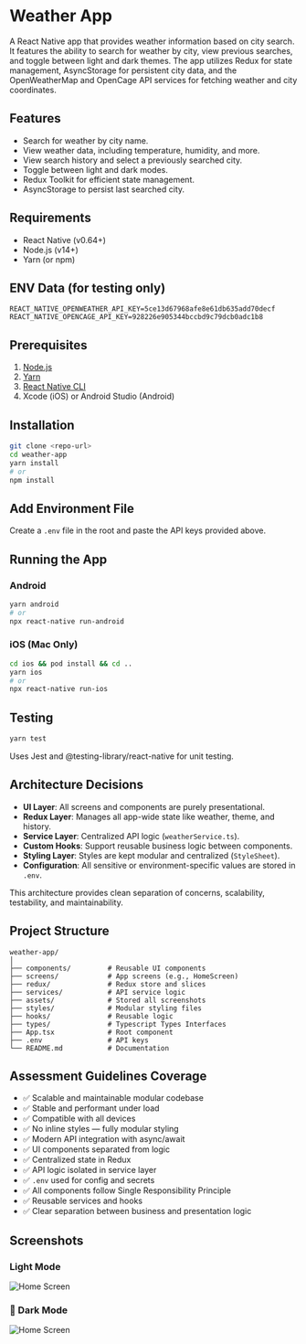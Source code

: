 # Weather App

A React Native app that provides weather information based on city search. It features the ability to search for weather by city, view previous searches, and toggle between light and dark themes. The app utilizes Redux for state management, AsyncStorage for persistent city data, and the OpenWeatherMap and OpenCage API services for fetching weather and city coordinates.

## Features
- Search for weather by city name.
- View weather data, including temperature, humidity, and more.
- View search history and select a previously searched city.
- Toggle between light and dark modes.
- Redux Toolkit for efficient state management.
- AsyncStorage to persist last searched city.

## Requirements
- React Native (v0.64+)
- Node.js (v14+)
- Yarn (or npm)

## ENV Data (for testing only)
```env
REACT_NATIVE_OPENWEATHER_API_KEY=5ce13d67968afe8e61db635add70decf
REACT_NATIVE_OPENCAGE_API_KEY=928226e905344bccbd9c79dcb0adc1b8
```

## Prerequisites
1. [Node.js](https://nodejs.org/)
2. [Yarn](https://classic.yarnpkg.com/en/docs/install/)
3. [React Native CLI](https://reactnative.dev/docs/environment-setup)
4. Xcode (iOS) or Android Studio (Android)

## Installation

```bash
git clone <repo-url>
cd weather-app
yarn install
# or
npm install
```

## Add Environment File

Create a `.env` file in the root and paste the API keys provided above.

## Running the App

### Android

```bash
yarn android
# or
npx react-native run-android
```

### iOS (Mac Only)

```bash
cd ios && pod install && cd ..
yarn ios
# or
npx react-native run-ios
```

## Testing

```bash
yarn test
```

Uses Jest and @testing-library/react-native for unit testing.

## Architecture Decisions

- **UI Layer**: All screens and components are purely presentational.
- **Redux Layer**: Manages all app-wide state like weather, theme, and history.
- **Service Layer**: Centralized API logic (`weatherService.ts`).
- **Custom Hooks**: Support reusable business logic between components.
- **Styling Layer**: Styles are kept modular and centralized (`StyleSheet`).
- **Configuration**: All sensitive or environment-specific values are stored in `.env`.

This architecture provides clean separation of concerns, scalability, testability, and maintainability.

## Project Structure

```
weather-app/
│
├── components/         # Reusable UI components
├── screens/            # App screens (e.g., HomeScreen)
├── redux/              # Redux store and slices
├── services/           # API service logic
├── assets/             # Stored all screenshots
├── styles/             # Modular styling files
├── hooks/              # Reusable logic
├── types/              # Typescript Types Interfaces
├── App.tsx             # Root component
├── .env                # API keys
└── README.md           # Documentation
```

## Assessment Guidelines Coverage

- ✅ Scalable and maintainable modular codebase
- ✅ Stable and performant under load
- ✅ Compatible with all devices
- ✅ No inline styles — fully modular styling
- ✅ Modern API integration with async/await
- ✅ UI components separated from logic
- ✅ Centralized state in Redux
- ✅ API logic isolated in service layer
- ✅ `.env` used for config and secrets
- ✅ All components follow Single Responsibility Principle
- ✅ Reusable services and hooks
- ✅ Clear separation between business and presentation logic

## Screenshots

### Light Mode
![Home Screen](./src/assets/screenshots/light_theme.png)

### 🌙 Dark Mode
![Home Screen](./src/assets/screenshots/dark_theme.png)